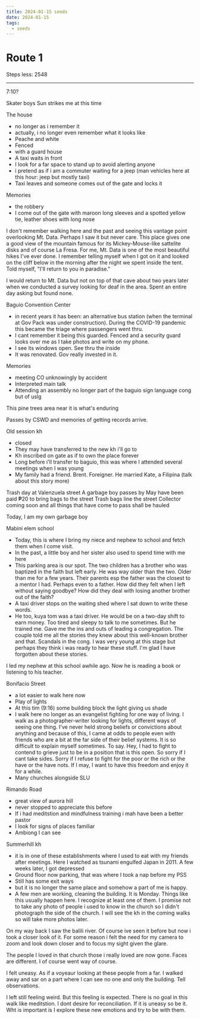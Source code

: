 ```yaml
---
title: 2024-01-15 seeds
date: 2024-01-15
tags:
  - seeds
---
```

# Route 1

Steps less: 2548

***

7:10?

Skater boys
Sun strikes me at this time

The house
- no longer as i remember it
- actually, i no longer even remember what it looks like
- Peache and white
- Fenced
- with a guard house
- A taxi waits in front
- I look for a far space to stand up to avoid alerting anyone
- i pretend as if i am a commuter waiting for a jeep (man vehicles here at this hour: jeep but mostly taxi)
- Taxi leaves and someone comes out of the gate and locks it

Memories
- the robbery
- I come out of the gate with maroon long sleeves and a spotted yellow tie, leather shoes with long nose

I don't remember walking here and the past and seeing this vantage point overlooking Mt. Data. Perhaps I saw it but never care. This place gives one a good view of the mountain famous for its Mickey-Mouse-like sattelite disks and of course La Fresa. For me, Mt. Data is one of the most beautiful hikes I've ever done. I remember telling myself when I got on it and looked on the cliff below in the morning after the night we spent inside the tent. Told myself, "I'll return to you in paradise."

I would return to Mt. Data but not on top of that cave about two years later when we conducted a survey looking for deaf in the area. Spent an entire day asking but found none.

Baguio Convention Center
- in recent years it has been: an alternative bus station (when the terminal at Gov Pack was under construction). During the COVID-19 pandemic this became the triage where passengers went thru.
- I cant remember it being this guarded. Fenced and a security guard looks over me as I take photos and write on my phone.
- I see its windows open. See thru the inside
- It was renovated. Gov really invested in it.

Memories
- meeting CO unknowingly by accident
- Interpreted main talk
- Attending an assembly no longer part of the baguio sign language cong but of uslg

This pine trees area near it is what's enduring

Passes by CSWD and memories of getting records arrive.

Old session kh
- closed
- They may have transferred to the new kh i'll go to
- Kh inscribed on gate as if to own the place forever
- Long before i'll transfer to baguio, this was where I attended several meetings when I was young
- My family had a friend. Brent. Foreigner. He married Kate, a Filipina (talk about this story more)

Trash day at Valenzuela street
A garbage boy passes by
May have been paid ₱20 to bring bags to the street
Trash bags line the street
Collector coming soon and all things that have come to pass shall be hauled

Today, I am my own garbage boy

Mabini elem school
- Today, this is where I bring my niece and nephew to school and fetch them when I come visit.
- In the past, a little boy and her sister also used to spend time with me here
- This parking area is our spot. The two children has a brother who was baptized in the faith but left early. He was way older than the two. Older than me for a few years. Their parents esp the father was the closest to a mentor I had. Perhaps even to a father. How did they felt when I left without saying goodbye? How did they deal with losing another brother out of the faith?
- A taxi driver stops on the waiting shed where I sat down to write these words.
- He too, kuya tom was a taxi driver. He would be on a two-day shift to earn money. Too tired and sleepy to talk to me sometimes. But he trained me. Gave me the ins and outs of leading a congregation. The couple told me all the stories they knew about this well-known brother and that. Scandals in the cong. I was very young at this stage but perhaps they think i was ready to hear these stuff. I'm glad I have forgotten about these stories.

I led my nephew at this school awhile ago. Now he is reading a book or listening to his teacher.

Bonifacio Street
- a lot easier to walk here now
- Play of lights
- At this tim (9:16) some building block the light giving us shade
- I walk here no longer as an evangelist fighting for one way of living. I walk as a photographer-writer looking for lights, different ways of seeing one thing. I've never held strong beliefs or convictions about anything and because of this, I came at odds to people even with friends who are a bit at the far side of their belief systems. It is so difficult to explain myself sometimes. To say. Hey, I had to fight to contend to grieve just to be in a position that is this open. So sorry if I cant take sides. Sorry if I refuse to fight for the poor or the rich or the have or the have nots. If I may, I want to have this freedom and enjoy it for a while.
- Many churches alongside SLU

Rimando Road
- great view of aurora hill
- never stopped to appreciate this before
- If i had meditstion and mindfulness training i mah have been a better pastor
- I look for signs of places familiar
- Ambiong I can see

Summerhill kh
- it is in one of these establishments where I used to eat with my friends after meetings. Here I watched as tsunami engulfed Japan in 2011. A few weeks later, I got depressed
- Ground floor now parking, that was where I took a nap before my PSS
- Still has some exit ways
- but it is no longer the same place and somehow a part of me is happy.
- A few men are working, cleaning the building. It is Monday. Things like this usually happen here. I recognize at least one of them. I promise not to take any photo of people i used to know in the church so I didn't photograph the side of the church. I will see the kh in the coming walks so will take more photos later.

On my way back I saw the balili river. Of course ive seen it before but now i took a closer look of it. For some reason i felt the need for my camera to zoom and look down closer and to focus my sight given the glare.

The people I loved in that church those i really loved are now gone. Faces are different. I of course went way of course.

I felt uneasy. As if a voyeaur looking at these people from a far. I walked away and sar on a part where I can see no one and only the building. Tell observations.

I left still feeling weird. But this feeling is expected. There is no goal in this walk like meditstion. I dont desire for reconciliation. If it is uneasy so be it. Wht is important is I explore these new emotions and try to be with them.